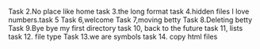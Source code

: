 Task 2.No place like home
task 3.the long format
task 4.hidden files
I love numbers.task 5
Task 6,welcome
Task 7,moving betty
Task 8.Deleting betty
Task 9.Bye bye my first directory
task 10, back to the future
task 11, lists
task 12. file type
Task 13.we are symbols
task 14. copy html files
